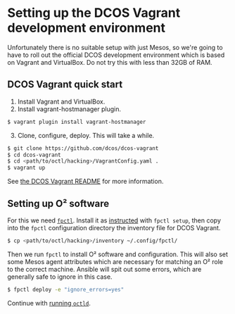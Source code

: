 # Setting up the DCOS Vagrant development environment

Unfortunately there is no suitable setup with just Mesos, so we're going to have to roll out the official DCOS development environment which is based on Vagrant and VirtualBox. Do not try this with less than 32GB of RAM.

## DCOS Vagrant quick start

1. Install Vagrant and VirtualBox.
2. Install vagrant-hostmanager plugin.
```bash
$ vagrant plugin install vagrant-hostmanager
```
3. Clone, configure, deploy. This will take a while.
```bash
$ git clone https://github.com/dcos/dcos-vagrant
$ cd dcos-vagrant
$ cd <path/to/octl/hacking>/VagrantConfig.yaml .
$ vagrant up
```
See [the DCOS Vagrant README](https://github.com/dcos/dcos-vagrant/blob/master/README.md) for more information.

## Setting up O² software

For this we need [`fpctl`](https://github.com/AliceO2Group/Control/tree/master/fpctl). Install it as [instructed](https://github.com/AliceO2Group/Control/blob/master/fpctl/README.md) with `fpctl setup`, then copy into the `fpctl` configuration directory the inventory file for DCOS Vagrant.
```bash
$ cp <path/to/octl/hacking>/inventory ~/.config/fpctl/
```

Then we run `fpctl` to install O² software and configuration. This will also set some Mesos agent attributes which are necessary for matching an O² role to the correct machine. Ansible will spit out some errors, which are generally safe to ignore in this case.
```bash
$ fpctl deploy -e "ignore_errors=yes"
```

Continue with [running `octld`](RUNNING.md).
